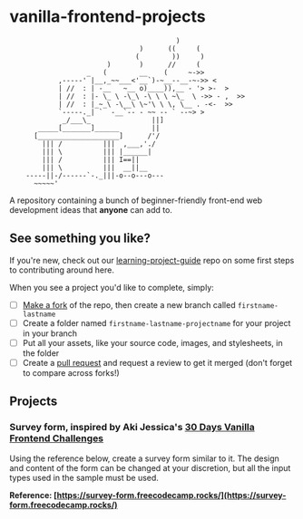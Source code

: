 # vanilla-frontend-projects

```text
                                         )
                                )      ((     (
                               (        ))     )
                        )       )      //     (
                   _   (        __    (     ~->>
            ,-----' |__,_~~___<'__`)-~__--__-~->> <
            | //  : | -__   ~__ o)____)),__ - '> >-  >
            | //  : |- \_ \ -\_\ -\ \ \ ~\_  \ ->> - ,  >>
            | //  : |_~_\ -\__\ \~'\ \ \, \__ . -<-  >>
            `-----._| `  -__`-- - ~~ -- ` --~> >
             _/___\_               ||]
       _____[_______]______        ||
      [____________________]      /'/
        ||| /          |||  ,___,'./
        ||| \          ||| |______|
        ||| /          ||| I==||
        ||| \          |||  __||__
    -----||-/------`-._|||-o--o---o---
      ~~~~~'
```

A repository containing a bunch of beginner-friendly front-end web development ideas that **anyone** can add to.

## See something you like?

If you're new, check out our [learning-project-guide](https://github.com/dsccovenantuniversity/learning-project-guide) repo on some first steps to contributing around here.

When you see a project you'd like to complete, simply:

- [ ] [Make a fork](https://github.com/dsccovenantuniversity/vanilla-frontend-projects/fork) of the repo, then create a new branch called `firstname-lastname`
- [ ] Create a folder named `firstname-lastname-projectname` for your project in your branch
- [ ] Put all your assets, like your source code, images, and stylesheets, in the folder
- [ ] Create a [pull request](https://github.com/dsccovenantuniversity/vanilla-frontend-projects/compare) and request a review to get it merged (don't forget to compare across forks!)

## Projects

### Survey form, inspired by Aki Jessica's [30 Days Vanilla Frontend Challenges](https://regular-tile-90a.notion.site/30-Days-Vanilla-Frontend-Challenges-56d92ad633af4cc1bcc6aef28cd26006)

Using the reference below, create a survey form similar to it. The design and content of the form can be changed at your discretion, but all the input types used in the sample must be used.

**Reference: [https://survey-form.freecodecamp.rocks/](https://survey-form.freecodecamp.rocks/)**
